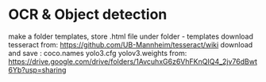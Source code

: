 # OCR & Object detection
make a folder templates, store .html file under folder - templates
download tesseract from: https://github.com/UB-Mannheim/tesseract/wiki
download and save : coco.names
yolo3.cfg
yolov3.weights from: https://drive.google.com/drive/folders/1AvcuhxG6z6VhFKnQIQ4_2jv76dBwt6Yb?usp=sharing
